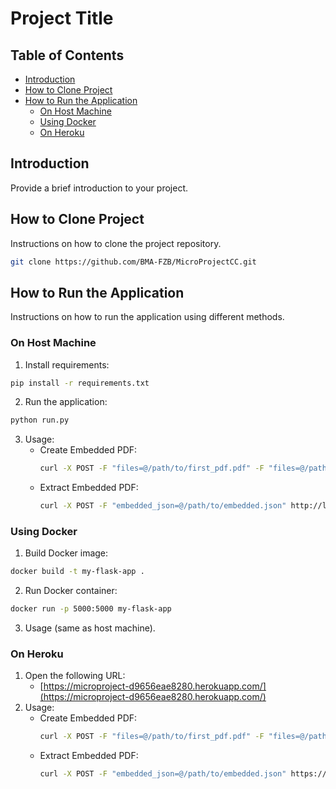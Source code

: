 # Project Title

## Table of Contents
- [Introduction](#introduction)
- [How to Clone Project](#how-to-clone-project)
- [How to Run the Application](#how-to-run-the-application)
  - [On Host Machine](#on-host-machine)
  - [Using Docker](#using-docker)
  - [On Heroku](#on-heroku)

## Introduction
Provide a brief introduction to your project.

## How to Clone Project
Instructions on how to clone the project repository.

```bash
git clone https://github.com/BMA-FZB/MicroProjectCC.git
```

## How to Run the Application
Instructions on how to run the application using different methods.

### On Host Machine
1. Install requirements:
```bash
pip install -r requirements.txt
```
2. Run the application:
```bash
python run.py
```
3. Usage:
   - Create Embedded PDF:
     ```bash
     curl -X POST -F "files=@/path/to/first_pdf.pdf" -F "files=@/path/to/second_pdf.pdf" http://localhost:5000/create_embedded_pdf -o create_embedded_pdf_output.json
     ```
   - Extract Embedded PDF:
     ```bash
     curl -X POST -F "embedded_json=@/path/to/embedded.json" http://localhost:5000/extract_embedded_pdf -o files.zip
     ```

### Using Docker
1. Build Docker image:
```bash
docker build -t my-flask-app .
```
2. Run Docker container:
```bash
docker run -p 5000:5000 my-flask-app
```
3. Usage (same as host machine).

### On Heroku
1. Open the following URL:
   - [https://microproject-d9656eae8280.herokuapp.com/](https://microproject-d9656eae8280.herokuapp.com/)
2. Usage:
   - Create Embedded PDF:
     ```bash
     curl -X POST -F "files=@/path/to/first_pdf.pdf" -F "files=@/path/to/second_pdf.pdf" https://microproject-d9656eae8280.herokuapp.com/create_embedded_pdf -o create_embedded_pdf_output.json
     ```
   - Extract Embedded PDF:
     ```bash
     curl -X POST -F "embedded_json=@/path/to/embedded.json" https://microproject-d9656eae8280.herokuapp.com/extract_embedded_pdf -o files.zip
     ```

